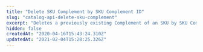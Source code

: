 ```yaml
---
title: "Delete SKU Complement by SKU Complement ID"
slug: "catalog-api-delete-sku-complement"
excerpt: "Deletes a previously existing Complement of an SKU by SKU Complement ID"
hidden: false
createdAt: "2020-04-16T15:43:24.310Z"
updatedAt: "2021-02-04T15:28:25.326Z"
---
```

